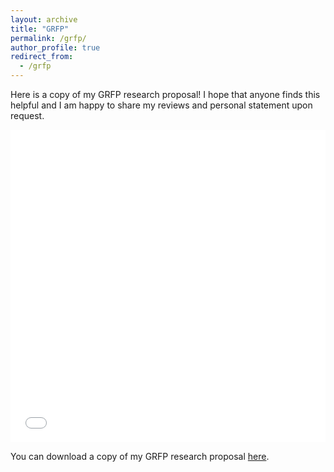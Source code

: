 ```yaml
---
layout: archive
title: "GRFP"
permalink: /grfp/
author_profile: true
redirect_from:
  - /grfp
---
```


Here is a copy of my GRFP research proposal! I hope that anyone finds this helpful and I am happy to share my reviews and personal statement upon request.

<iframe src="/files/pdf/GRFP_prop.pdf" width="100%" height="500" frameborder="no" border="0" marginwidth="0" marginheight="0"></iframe>

You can download a copy of my GRFP research proposal [here](/files/pdf/GRFP_prop.pdf).
